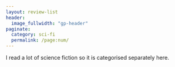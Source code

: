 ```yaml
---
layout: review-list
header:
  image_fullwidth: "gp-header"
paginate:
  category: sci-fi
  permalink: /page:num/
---
```


I read a lot of science fiction so it is categorised separately here.
